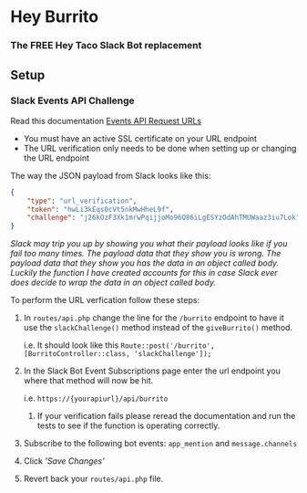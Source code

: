 # Hey Burrito

### The FREE Hey Taco Slack Bot replacement

## Setup

### Slack Events API Challenge

Read this documentation [Events API Request URLs](https://api.slack.com/apis/connections/events-api#url_verification)

- You must have an active SSL certificate on your URL endpoint
- The URL verification only needs to be done when setting up or changing the URL endpoint

The way the JSON payload from Slack looks like this:

```json
{
    "type": "url_verification",
    "token": "hwLi3kEqs0cVt5nkMwHheL9f",
    "challenge": "j26kOzF3Xk1mrwPqijjoMo96Q86iLgESYzOdAhTMUWaaz3iu7Lok"
}
```

_Slack may trip you up by showing you what their payload looks like if you fail too many times. The payload data that 
they show you is wrong. The payload data that they show you has the data in an object called body. Luckily the function
I have created accounts for this in case Slack ever does decide to wrap the data in an object called body._

To perform the URL verfication follow these steps:

1. In `routes/api.php` change the line for the `/burrito` endpoint to have it use the `slackChallenge()` method instead
of the `giveBurrito()` method.
   
   i.e. It should look like this `Route::post('/burrito', [BurritoController::class, 'slackChallenge']);`
2. In the Slack Bot Event Subscriptions page enter the url endpoint you where that method will now be hit.
    
    i.e. `https://{yourapiurl}/api/burrito`

    1. If your verification fails please reread the documentation and run the tests to see if 
the function is operating correctly.
3. Subscribe to the following bot events: `app_mention` and `message.channels`
4. Click _'Save Changes'_
5. Revert back your `routes/api.php` file.
